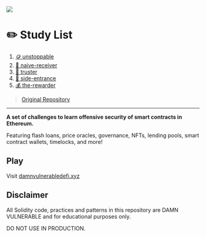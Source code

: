 ![](cover.png)

# ✏️ Study List

1. [🪙 unstoppable](./study/1_unstoppable.md)
2. [👶 naive-receiver](./study/2_naive-receiver.md)
3. [🐑 truster](./study/3_truster.md)
4. [🚪 side-entrance](./study/4_side-entrance.md)
5. [💰 the-rewarder](./study/5_the-rewarder.md)


> [Original Repository](https://github.com/tinchoabbate/damn-vulnerable-defi/tree/v2.2.0)

---

**A set of challenges to learn offensive security of smart contracts in Ethereum.**

Featuring flash loans, price oracles, governance, NFTs, lending pools, smart contract wallets, timelocks, and more!


## Play

Visit [damnvulnerabledefi.xyz](https://damnvulnerabledefi.xyz)

## Disclaimer

All Solidity code, practices and patterns in this repository are DAMN VULNERABLE and for educational purposes only.

DO NOT USE IN PRODUCTION.
